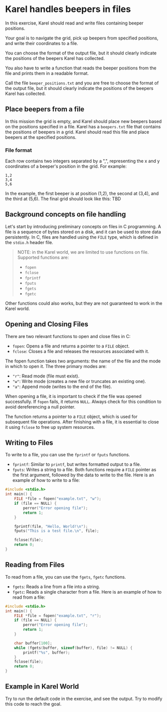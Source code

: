 # Karel handles beepers in files
In this exercise, Karel should read and write files containing beeper positions.

Your goal is to navigate the grid, pick up beepers from specified positions, and write their coordinates to a file.

You can choose the format of the output file, but it should clearly indicate the positions of the beepers Karel has collected.

You also have to write a function that reads the beeper positions from the file and prints them in a readable format.

Call the file `beeper_positions.txt` and you are free to choose the format of the output file, but it should clearly indicate the positions of the beepers Karel has collected.





## Place beepers from a file
In this mission the grid is empty, and Karel should place new beepers based on the positions specified in a file.
Karel has a `beepers.txt` file that contains the positions of beepers in a grid. 
Karel should read this file and place beepers at the specified positions.



### File format 
Each row contains two integers separated by a ",", representing the x and y coordinates of a beeper's position in the grid. For example:
```
1,2
3,4
5,6
```

In the example, the first beeper is at position (1,2), the second at (3,4), and the third at (5,6).
The final grid should look like this:
TBD 






## Background concepts on file handling
Let's start by introducing preliminary concepts on files in C
programming. A file is a sequence of bytes stored on a disk, and it can be used to store data persistently. In C, files are handled using the `FILE` type, which is defined in the `stdio.h` header file.

> NOTE: in the Karel world, we are limited to use functions on file. Supported functions are:
> - `fopen`
> - `fclose`
> - `fprintf`
> - `fputs`
> - `fgets`
> - `fgetc`


Other functions could also works, but they are not guaranteed to work in the Karel world.

## Opening and Closing Files
There are two relevant functions to open and close files in C:
- `fopen`: Opens a file and returns a pointer to a `FILE` object.
- `fclose`: Closes a file and releases the resources associated with it.

The fopen function takes two arguments: the name of the file and the mode in which to open it. The three primary modes are:
- `"r"`: Read mode (file must exist).
- `"w"`: Write mode (creates a new file or truncates an existing one).
- `"a"`: Append mode (writes to the end of the file).

When opening a file, it is important to check if the file was opened successfully. If `fopen` fails, it returns `NULL`. Always check for this condition to avoid dereferencing a null pointer.

The function returns a pointer to a `FILE` object, which is used for subsequent file operations.
After finishing with a file, it is essential to close it using `fclose` to free up system resources.

## Writing to Files
To write to a file, you can use the `fprintf` or `fputs` functions. 
- `fprintf`: Similar to `printf`, but writes formatted output to a file.
- `fputs`: Writes a string to a file.
Both functions require a `FILE` pointer as the first argument, followed by the data to write to the file.
Here is an example of how to write to a file:

```c
#include <stdio.h>
int main() {
    FILE *file = fopen("example.txt", "w");
    if (file == NULL) {
        perror("Error opening file");
        return 1;
    }

    fprintf(file, "Hello, World!\n");
    fputs("This is a test file.\n", file);

    fclose(file);
    return 0;
}
``` 

## Reading from Files
To read from a file, you can use the `fgets`, `fgetc` functions.
- `fgets`: Reads a line from a file into a string.
- `fgetc`: Reads a single character from a file.
Here is an example of how to read from a file:  

```c
#include <stdio.h>
int main() {
    FILE *file = fopen("example.txt", "r");
    if (file == NULL) {
        perror("Error opening file");
        return 1;
    }

    char buffer[100];
    while (fgets(buffer, sizeof(buffer), file) != NULL) {
        printf("%s", buffer);
    }
    fclose(file);
    return 0;
}
```
## Example in Karel World
Try to run the default code in the exercise, and see the output.
Try to modify this code to reach the goal.